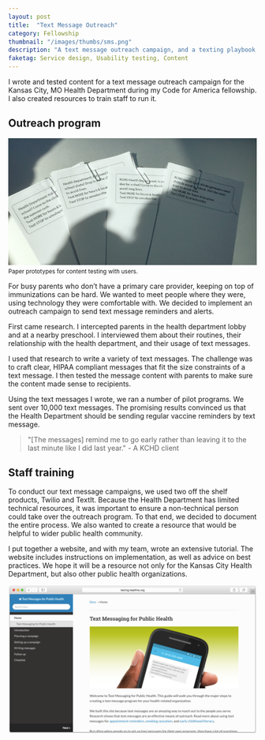 ```yaml
---
layout: post
title:  "Text Message Outreach"
category: Fellowship
thumbnail: "/images/thumbs/sms.png"
description: "A text message outreach campaign, and a texting playbook."
faketag: Service design, Usability testing, Content
---
```


I wrote and tested content for a text message outreach campaign for the Kansas City, MO Health Department during my Code for America fellowship. I also created resources to train staff to run it.

## Outreach program

![](/images/outreach-sms-usability.png)
<small>Paper prototypes for content testing with users.</small>

For busy parents who don’t have a primary care provider, keeping on top of immunizations can be hard. We wanted to meet people where they were, using technology they were comfortable with. We decided to implement an outreach campaign to send text message reminders and alerts. 

First came research. I intercepted parents in the health department lobby and at a nearby preschool. I interviewed them about their routines, their relationship with the health department, and their usage of text messages.

I used that research to write a variety of text messages. The challenge was to craft clear, HIPAA compliant messages that fit the size constraints of a text message. I then tested the message content with parents to make sure the content made sense to recipients.

Using the text messages I wrote, we ran a number of pilot programs. We sent over 10,000 text messages. The promising results convinced us that the Health Department should be sending regular vaccine reminders by text message. 

> "[The messages] remind me to go early rather than leaving it to the last minute like I did last year." - A KCHD client

## Staff training 

To conduct our text message campaigns, we used two off the shelf products, Twilio and TextIt. Because the Health Department has limited technical resources, it was important to ensure a non-technical person could take over the outreach program. To that end, we decided to document the entire process. We also wanted to create a resource that would be helpful to wider public health community.

I put together a website, and with my team, wrote an extensive tutorial. The website includes instructions on implementation, as well as advice on best practices. We hope it will be a resource not only for the Kansas City Health Department, but also other public health organizations.

![Homepage of Text Messaging for Public Health tutorial](/images/outreach-sms-tutorial.png)